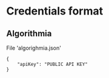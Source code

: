 # Credentials format
## Algorithmia

File 'algorighmia.json'

```
{
    "apiKey": "PUBLIC API KEY"
}
```